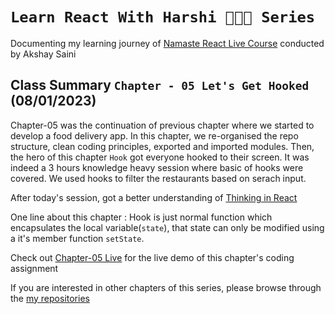 # `Learn React With Harshi 👩🏻‍💻 Series`
   Documenting my learning journey of [Namaste React Live Course](https://learn.namastedev.com/) conducted by Akshay Saini

## Class Summary `Chapter - 05 Let's Get Hooked` (08/01/2023)
  Chapter-05 was the continuation of previous chapter where we started to develop a food delivery app. In this chapter, we re-organised the repo structure, clean coding principles, exported and imported modules. Then, the hero of this chapter `Hook` got everyone hooked to their screen. It was indeed a 3 hours knowledge heavy session where basic of hooks were covered. We used hooks to filter the restaurants based on serach input. 

After today's session, got a better understanding of [Thinking in React](https://beta.reactjs.org/learn/thinking-in-react) 


One line about this chapter : Hook is just normal function which encapsulates the local variable(`state`), that state can only be modified using a it's member function `setState`. 

Check out [Chapter-05 Live](https://learn-react-with-harshi-chapter-05.netlify.app/) for the live demo of this chapter's coding assignment 



If you are interested in other chapters of this series, please browse through the [my repositories](https://github.com/orgs/Learn-React-With-Harshi/repositories)
